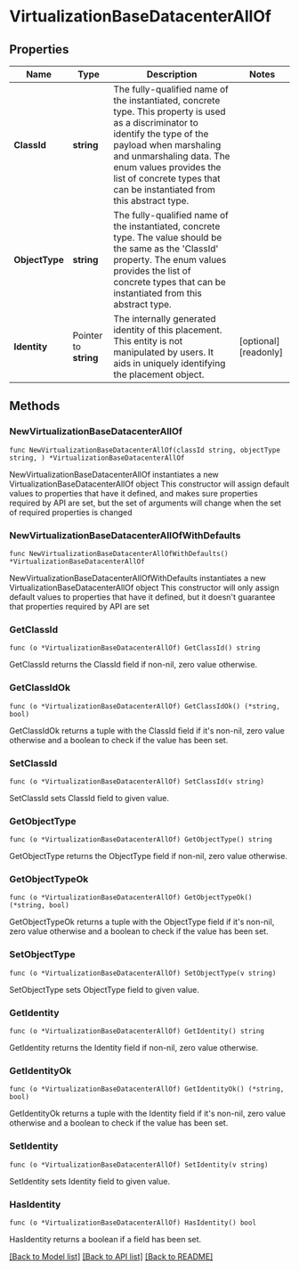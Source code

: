 # VirtualizationBaseDatacenterAllOf

## Properties

Name | Type | Description | Notes
------------ | ------------- | ------------- | -------------
**ClassId** | **string** | The fully-qualified name of the instantiated, concrete type. This property is used as a discriminator to identify the type of the payload when marshaling and unmarshaling data. The enum values provides the list of concrete types that can be instantiated from this abstract type. | 
**ObjectType** | **string** | The fully-qualified name of the instantiated, concrete type. The value should be the same as the &#39;ClassId&#39; property. The enum values provides the list of concrete types that can be instantiated from this abstract type. | 
**Identity** | Pointer to **string** | The internally generated identity of this placement. This entity is not manipulated by users. It aids in uniquely identifying the placement object. | [optional] [readonly] 

## Methods

### NewVirtualizationBaseDatacenterAllOf

`func NewVirtualizationBaseDatacenterAllOf(classId string, objectType string, ) *VirtualizationBaseDatacenterAllOf`

NewVirtualizationBaseDatacenterAllOf instantiates a new VirtualizationBaseDatacenterAllOf object
This constructor will assign default values to properties that have it defined,
and makes sure properties required by API are set, but the set of arguments
will change when the set of required properties is changed

### NewVirtualizationBaseDatacenterAllOfWithDefaults

`func NewVirtualizationBaseDatacenterAllOfWithDefaults() *VirtualizationBaseDatacenterAllOf`

NewVirtualizationBaseDatacenterAllOfWithDefaults instantiates a new VirtualizationBaseDatacenterAllOf object
This constructor will only assign default values to properties that have it defined,
but it doesn't guarantee that properties required by API are set

### GetClassId

`func (o *VirtualizationBaseDatacenterAllOf) GetClassId() string`

GetClassId returns the ClassId field if non-nil, zero value otherwise.

### GetClassIdOk

`func (o *VirtualizationBaseDatacenterAllOf) GetClassIdOk() (*string, bool)`

GetClassIdOk returns a tuple with the ClassId field if it's non-nil, zero value otherwise
and a boolean to check if the value has been set.

### SetClassId

`func (o *VirtualizationBaseDatacenterAllOf) SetClassId(v string)`

SetClassId sets ClassId field to given value.


### GetObjectType

`func (o *VirtualizationBaseDatacenterAllOf) GetObjectType() string`

GetObjectType returns the ObjectType field if non-nil, zero value otherwise.

### GetObjectTypeOk

`func (o *VirtualizationBaseDatacenterAllOf) GetObjectTypeOk() (*string, bool)`

GetObjectTypeOk returns a tuple with the ObjectType field if it's non-nil, zero value otherwise
and a boolean to check if the value has been set.

### SetObjectType

`func (o *VirtualizationBaseDatacenterAllOf) SetObjectType(v string)`

SetObjectType sets ObjectType field to given value.


### GetIdentity

`func (o *VirtualizationBaseDatacenterAllOf) GetIdentity() string`

GetIdentity returns the Identity field if non-nil, zero value otherwise.

### GetIdentityOk

`func (o *VirtualizationBaseDatacenterAllOf) GetIdentityOk() (*string, bool)`

GetIdentityOk returns a tuple with the Identity field if it's non-nil, zero value otherwise
and a boolean to check if the value has been set.

### SetIdentity

`func (o *VirtualizationBaseDatacenterAllOf) SetIdentity(v string)`

SetIdentity sets Identity field to given value.

### HasIdentity

`func (o *VirtualizationBaseDatacenterAllOf) HasIdentity() bool`

HasIdentity returns a boolean if a field has been set.


[[Back to Model list]](../README.md#documentation-for-models) [[Back to API list]](../README.md#documentation-for-api-endpoints) [[Back to README]](../README.md)


